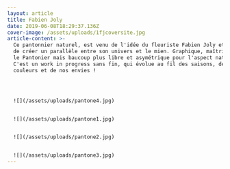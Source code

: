 ```yaml
---
layout: article
title: Fabien Joly
date: 2019-06-08T18:29:37.136Z
cover-image: /assets/uploads/1fjcoversite.jpg
article-content: >-
  Ce pantonnier naturel, est venu de l'idée du fleuriste Fabien Joly et moi-même
  de créer un parallèle entre son univers et le mien. Graphique, maîtrisé pour
  le Pantonier mais baucoup plus libre et asymétrique pour l'aspect naturel.
  C'est un work in progress sans fin, qui évolue au fil des saisons, des
  couleurs et de nos envies !




  ![](/assets/uploads/pantone4.jpg)


  ![](/assets/uploads/pantone1.jpg)


  ![](/assets/uploads/pantone2.jpg)


  ![](/assets/uploads/pantone3.jpg)
---
```

